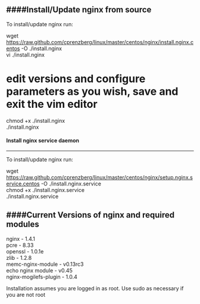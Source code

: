 ####Install/Update nginx from source
----------------------------------

To install/update nginx run:

  wget https://raw.github.com/cprenzberg/linux/master/centos/nginx/install.nginx.centos -O ./install.nginx   
  vi ./install.nginx   
  # edit versions and configure parameters as you wish, save and exit the vim editor   
  chmod +x ./install.nginx   
  ./install.nginx   
  
  
  
#### Install nginx service daemon
----------------------------------

To install/update nginx run:

  wget https://raw.github.com/cprenzberg/linux/master/centos/nginx/setup.nginx.service.centos -O ./install.nginx.service   
  chmod +x ./install.nginx.service   
  ./install.nginx.service   


####Current Versions of nginx and required modules
-----------------------------------------------

  nginx - 1.4.1   
  pcre - 8.33   
  openssl - 1.0.1e   
  zlib - 1.2.8   
  memc-nginx-module - v0.13rc3   
  echo nginx module - v0.45   
  nginx-mogilefs-plugin - 1.0.4   



Installation assumes you are logged in as root. Use sudo as necessary if you are not root
